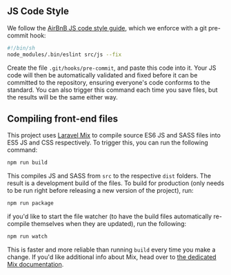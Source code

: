 ## JS Code Style

We follow the [AirBnB JS code style guide](http://airbnb.io/javascript), which we enforce with a git pre-commit hook:

```sh
#!/bin/sh
node_modules/.bin/eslint src/js --fix
```

Create the file `.git/hooks/pre-commit`, and paste this code into it. Your JS code will then be automatically validated and fixed before it can be committed to the repository, ensuring everyone's code conforms to the standard. You can also trigger this command each time you save files, but the results will be the same either way.

## Compiling front-end files

This project uses [Laravel Mix](https://github.com/JeffreyWay/laravel-mix) to compile source ES6 JS and SASS files into ES5 JS and CSS respectively. To trigger this, you can run the following command:

```sh
npm run build
```

This compiles JS and SASS from `src` to the respective `dist` folders. The result is a development build of the files. To build for production (only needs to be run right before releasing a new version of the project), run:

```sh
npm run package
```

if you'd like to start the file watcher (to have the build files automatically re-compile themselves when they are updated), run the following:

```sh
npm run watch
```

This is faster and more reliable than running `build` every time you make a change. If you'd like additional info about Mix, head over to [the dedicated Mix documentation](https://github.com/JeffreyWay/laravel-mix/tree/master/docs).
